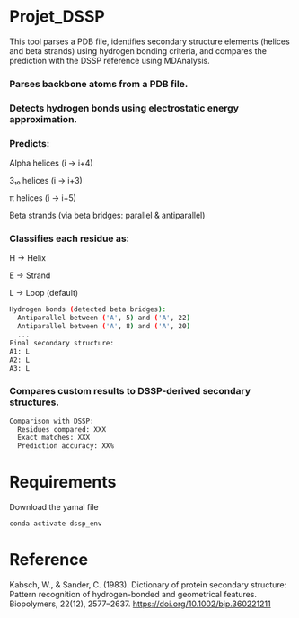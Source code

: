 # Projet_DSSP

This tool parses a PDB file, identifies secondary structure elements (helices and beta strands) using hydrogen bonding criteria, and compares the prediction with the DSSP reference using MDAnalysis.


### Parses backbone atoms from a PDB file.

### Detects hydrogen bonds using electrostatic energy approximation.

### Predicts:

Alpha helices (i → i+4)

3₁₀ helices (i → i+3)

π helices (i → i+5)

Beta strands (via beta bridges: parallel & antiparallel)

### Classifies each residue as:

H → Helix

E → Strand

L → Loop (default)

```bash
Hydrogen bonds (detected beta bridges):
  Antiparallel between ('A', 5) and ('A', 22)
  Antiparallel between ('A', 8) and ('A', 20)
  ...
Final secondary structure:
A1: L
A2: L
A3: L
```

### Compares custom results to DSSP-derived secondary structures.

```bash
Comparison with DSSP:
  Residues compared: XXX
  Exact matches: XXX
  Prediction accuracy: XX%
```

# Requirements

Download the yamal file
```bash
conda activate dssp_env
```

# Reference
Kabsch, W., & Sander, C. (1983). Dictionary of protein secondary structure: Pattern recognition of hydrogen-bonded and geometrical features. Biopolymers, 22(12), 2577–2637. https://doi.org/10.1002/bip.360221211